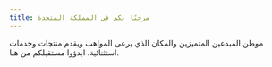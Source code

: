 ```yaml
---
title: مرحبًا بكم في المملكة المتحدة
---
```


موطن المبدعين المتميزين والمكان الذي يرعى المواهب ويقدم منتجات وخدمات استثنائية. ابدؤوا مستقبلكم من هنا.
